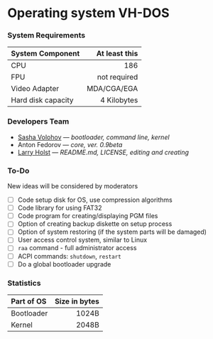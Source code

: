 # Operating system VH-DOS
### System Requirements
| System Component | At least this |
| :--------------- | ------------: |
| CPU | 186 |
| FPU | not required |
| Video Adapter | MDA/CGA/EGA |
| Hard disk capacity | 4 Kilobytes |

### Developers Team
* [Sasha Volohov](https://github.com/SashaVolohov) — *bootloader, command line, kernel*
* Anton Fedorov — *core, ver. 0.9beta*
* [Larry Holst](https://github.com/Diicorp95) — *README.md, LICENSE, editing and creating*

### To-Do
New ideas will be considered by moderators
- [ ] Code setup disk for OS, use compression algorithms
- [ ] Code library for using FAT32
- [ ] Code program for creating/displaying PGM files
- [ ] Option of creating backup diskette on setup process
- [ ] Option of system restoring (if the system parts will be damaged)
- [ ] User access control system, similar to Linux
- [ ] `raa` command - full administrator access
- [ ] ACPI commands: `shutdown`, `restart`
- [ ] Do a global bootloader upgrade

### Statistics
| Part of OS | Size in bytes |
| :--------- | ------------: |
| Bootloader | 1024B |
| Kernel | 2048B |
